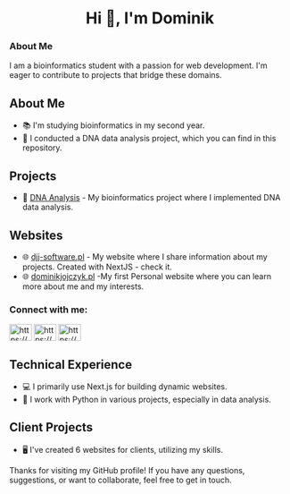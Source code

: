 <h1 align="center">Hi 👋, I'm Dominik</h1>
<h3>About Me</h3>
<p>I am a bioinformatics student with a passion for web development. I'm eager to contribute to projects that bridge these domains.</p>

## About Me
- 📚 I'm studying bioinformatics in my second year.
- 🧬 I conducted a DNA data analysis project, which you can find in this repository.


## Projects
- 🧪 [DNA Analysis]([link_to_repository](https://github.com/Gho2st/Bioinformatic-Analyse-Dna)) - My bioinformatics project where I implemented DNA data analysis.
## Websites
- 🌐 [djj-software.pl](https://djj-software.pl) - My website where I share information about my projects. Created with NextJS - check it.
- 🌐 [dominikjojczyk.pl](https://dominikjojczyk.pl) -My first Personal website where you can learn more about me and my interests.
 
<h3 align="left">Connect with me:</h3>
<p align="left">
<a href="https://linkedin.com/in/https://www.linkedin.com/in/dominikjojczyk/" target="blank"><img align="center" src="https://raw.githubusercontent.com/rahuldkjain/github-profile-readme-generator/master/src/images/icons/Social/linked-in-alt.svg" alt="https://www.linkedin.com/in/dominikjojczyk/" height="30" width="40" /></a>
<a href="https://fb.com/https://www.facebook.com/profile.php?id=100001548255715" target="blank"><img align="center" src="https://raw.githubusercontent.com/rahuldkjain/github-profile-readme-generator/master/src/images/icons/Social/facebook.svg" alt="https://www.facebook.com/profile.php?id=100001548255715" height="30" width="40" /></a>
<a href="https://instagram.com/https://www.instagram.com/dominik_jojczyk_/" target="blank"><img align="center" src="https://raw.githubusercontent.com/rahuldkjain/github-profile-readme-generator/master/src/images/icons/Social/instagram.svg" alt="https://www.instagram.com/dominik_jojczyk_/" height="30" width="40" /></a>
</p>

## Technical Experience
- 💻 I primarily use Next.js for building dynamic websites.
- 🐍 I work with Python in various projects, especially in data analysis.

## Client Projects
- 🖥️ I've created 6 websites for clients, utilizing my skills.

Thanks for visiting my GitHub profile! If you have any questions, suggestions, or want to collaborate, feel free to get in touch.
